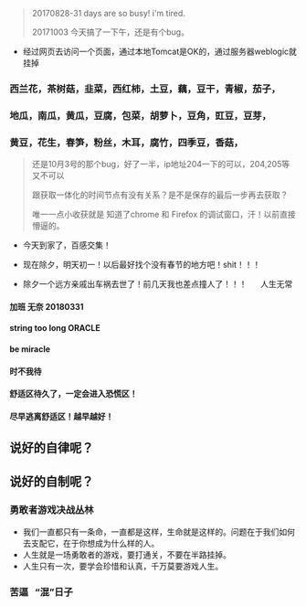 > 20170828-31 days are so busy! i'm tired.
> 
> 20171003 今天搞了一下午，还是有个bug。
- 经过网页去访问一个页面，通过本地Tomcat是OK的，通过服务器weblogic就挂掉
> 
### 西兰花，茶树菇，韭菜，西红柿，土豆，藕，豆干，青椒，茄子，
### 地瓜，南瓜，黄瓜，豆腐，包菜，胡萝卜，豆角，豇豆，豆芽，
### 黄豆，花生，春笋，粉丝，木耳，腐竹，四季豆，香菇，


> 还是10月3号的那个bug，好了一半，ip地址204一下的可以，204,205等又不可以
> 
> 跟获取一体化的时间节点有没有关系？是不是保存的最后一步再去获取？
> 
> 唯一一点小收获就是 知道了chrome 和 Firefox 的调试窗口，汗！以前直接懵逼的。
>
- 今天到家了，百感交集！

- 现在除夕，明天初一！以后最好找个没有春节的地方吧！shit！！！

- 除夕一个远方亲戚出车祸去世了！前几天我也差点撞人了！！！      人生无常

#### 加班 无奈  20180331

#### string too long  ORACLE

#### be miracle 

#### 时不我待

#### 舒适区待久了，一定会进入恐慌区！

#### 尽早逃离舒适区！越早越好！

## 说好的自律呢？

## 说好的自制呢？

### 勇敢者游戏决战丛林
- 我们一直都只有一条命，一直都是这样，生命就是这样的。问题在于我们如何去支配它，在于你想成为什么样的人。
- 人生就是一场勇敢者的游戏，要打通关，不要在半路挂掉。
- 人生只有一次，要学会珍惜和认真，千万莫要游戏人生。


### 苦逼   “混”日子


